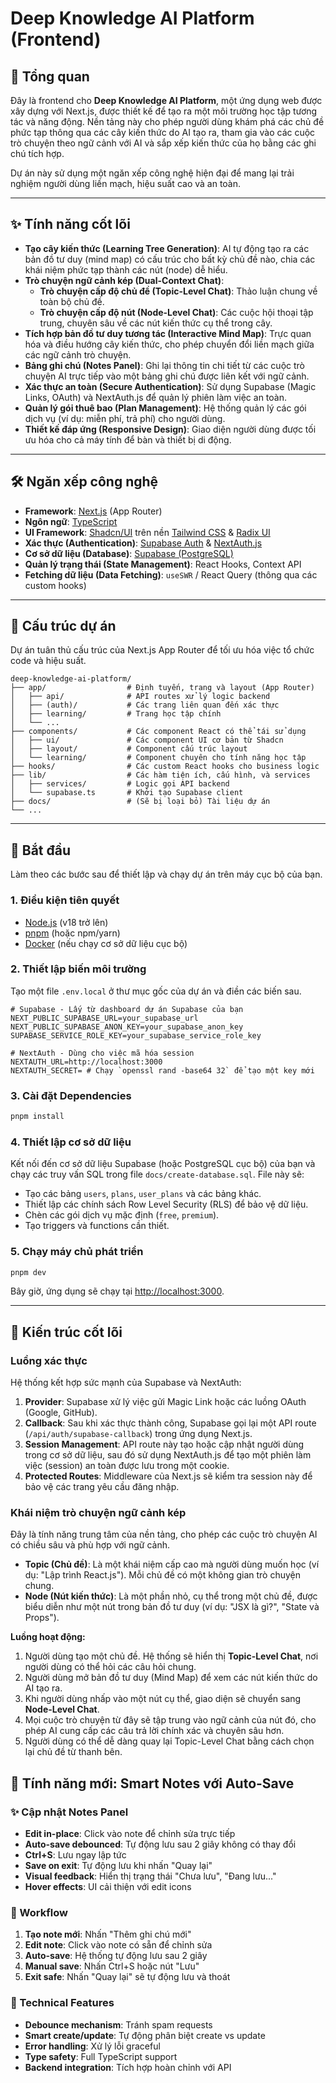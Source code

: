 # Deep Knowledge AI Platform (Frontend)

## 🚀 Tổng quan

Đây là frontend cho **Deep Knowledge AI Platform**, một ứng dụng web được xây dựng với Next.js, được thiết kế để tạo ra một môi trường học tập tương tác và năng động. Nền tảng này cho phép người dùng khám phá các chủ đề phức tạp thông qua các cây kiến thức do AI tạo ra, tham gia vào các cuộc trò chuyện theo ngữ cảnh với AI và sắp xếp kiến thức của họ bằng các ghi chú tích hợp.

Dự án này sử dụng một ngăn xếp công nghệ hiện đại để mang lại trải nghiệm người dùng liền mạch, hiệu suất cao và an toàn.

---

## ✨ Tính năng cốt lõi

- **Tạo cây kiến thức (Learning Tree Generation)**: AI tự động tạo ra các bản đồ tư duy (mind map) có cấu trúc cho bất kỳ chủ đề nào, chia các khái niệm phức tạp thành các nút (node) dễ hiểu.
- **Trò chuyện ngữ cảnh kép (Dual-Context Chat)**:
  - **Trò chuyện cấp độ chủ đề (Topic-Level Chat)**: Thảo luận chung về toàn bộ chủ đề.
  - **Trò chuyện cấp độ nút (Node-Level Chat)**: Các cuộc hội thoại tập trung, chuyên sâu về các nút kiến thức cụ thể trong cây.
- **Tích hợp bản đồ tư duy tương tác (Interactive Mind Map)**: Trực quan hóa và điều hướng cây kiến thức, cho phép chuyển đổi liền mạch giữa các ngữ cảnh trò chuyện.
- **Bảng ghi chú (Notes Panel)**: Ghi lại thông tin chi tiết từ các cuộc trò chuyện AI trực tiếp vào một bảng ghi chú được liên kết với ngữ cảnh.
- **Xác thực an toàn (Secure Authentication)**: Sử dụng Supabase (Magic Links, OAuth) và NextAuth.js để quản lý phiên làm việc an toàn.
- **Quản lý gói thuê bao (Plan Management)**: Hệ thống quản lý các gói dịch vụ (ví dụ: miễn phí, trả phí) cho người dùng.
- **Thiết kế đáp ứng (Responsive Design)**: Giao diện người dùng được tối ưu hóa cho cả máy tính để bàn và thiết bị di động.

---

## 🛠️ Ngăn xếp công nghệ

- **Framework**: [Next.js](https://nextjs.org/) (App Router)
- **Ngôn ngữ**: [TypeScript](https://www.typescriptlang.org/)
- **UI Framework**: [Shadcn/UI](https://ui.shadcn.com/) trên nền [Tailwind CSS](https://tailwindcss.com/) & [Radix UI](https://www.radix-ui.com/)
- **Xác thực (Authentication)**: [Supabase Auth](https://supabase.com/docs/guides/auth) & [NextAuth.js](https://next-auth.js.org/)
- **Cơ sở dữ liệu (Database)**: [Supabase (PostgreSQL)](https://supabase.com/)
- **Quản lý trạng thái (State Management)**: React Hooks, Context API
- **Fetching dữ liệu (Data Fetching)**: `useSWR` / React Query (thông qua các custom hooks)

---

## 📂 Cấu trúc dự án

Dự án tuân thủ cấu trúc của Next.js App Router để tối ưu hóa việc tổ chức code và hiệu suất.

```
deep-knowledge-ai-platform/
├── app/                  # Định tuyến, trang và layout (App Router)
│   ├── api/              # API routes xử lý logic backend
│   ├── (auth)/           # Các trang liên quan đến xác thực
│   ├── learning/         # Trang học tập chính
│   └── ...
├── components/           # Các component React có thể tái sử dụng
│   ├── ui/               # Các component UI cơ bản từ Shadcn
│   ├── layout/           # Component cấu trúc layout
│   └── learning/         # Component chuyên cho tính năng học tập
├── hooks/                # Các custom React hooks cho business logic
├── lib/                  # Các hàm tiện ích, cấu hình, và services
│   ├── services/         # Logic gọi API backend
│   └── supabase.ts       # Khởi tạo Supabase client
├── docs/                 # (Sẽ bị loại bỏ) Tài liệu dự án
└── ...
```

---

## 🏁 Bắt đầu

Làm theo các bước sau để thiết lập và chạy dự án trên máy cục bộ của bạn.

### 1. Điều kiện tiên quyết

- [Node.js](https://nodejs.org/en/) (v18 trở lên)
- [pnpm](https://pnpm.io/) (hoặc npm/yarn)
- [Docker](https://www.docker.com/) (nếu chạy cơ sở dữ liệu cục bộ)

### 2. Thiết lập biến môi trường

Tạo một file `.env.local` ở thư mục gốc của dự án và điền các biến sau.

```env
# Supabase - Lấy từ dashboard dự án Supabase của bạn
NEXT_PUBLIC_SUPABASE_URL=your_supabase_url
NEXT_PUBLIC_SUPABASE_ANON_KEY=your_supabase_anon_key
SUPABASE_SERVICE_ROLE_KEY=your_supabase_service_role_key

# NextAuth - Dùng cho việc mã hóa session
NEXTAUTH_URL=http://localhost:3000
NEXTAUTH_SECRET= # Chạy `openssl rand -base64 32` để tạo một key mới
```

### 3. Cài đặt Dependencies

```bash
pnpm install
```

### 4. Thiết lập cơ sở dữ liệu

Kết nối đến cơ sở dữ liệu Supabase (hoặc PostgreSQL cục bộ) của bạn và chạy các truy vấn SQL trong file `docs/create-database.sql`. File này sẽ:

- Tạo các bảng `users`, `plans`, `user_plans` và các bảng khác.
- Thiết lập các chính sách Row Level Security (RLS) để bảo vệ dữ liệu.
- Chèn các gói dịch vụ mặc định (`free`, `premium`).
- Tạo triggers và functions cần thiết.

### 5. Chạy máy chủ phát triển

```bash
pnpm dev
```

Bây giờ, ứng dụng sẽ chạy tại [http://localhost:3000](http://localhost:3000).

---

## 🔑 Kiến trúc cốt lõi

### Luồng xác thực

Hệ thống kết hợp sức mạnh của Supabase và NextAuth:

1.  **Provider**: Supabase xử lý việc gửi Magic Link hoặc các luồng OAuth (Google, GitHub).
2.  **Callback**: Sau khi xác thực thành công, Supabase gọi lại một API route (`/api/auth/supabase-callback`) trong ứng dụng Next.js.
3.  **Session Management**: API route này tạo hoặc cập nhật người dùng trong cơ sở dữ liệu, sau đó sử dụng NextAuth.js để tạo một phiên làm việc (session) an toàn được lưu trong một cookie.
4.  **Protected Routes**: Middleware của Next.js sẽ kiểm tra session này để bảo vệ các trang yêu cầu đăng nhập.

### Khái niệm trò chuyện ngữ cảnh kép

Đây là tính năng trung tâm của nền tảng, cho phép các cuộc trò chuyện AI có chiều sâu và phù hợp với ngữ cảnh.

- **Topic (Chủ đề)**: Là một khái niệm cấp cao mà người dùng muốn học (ví dụ: "Lập trình React.js"). Mỗi chủ đề có một không gian trò chuyện chung.
- **Node (Nút kiến thức)**: Là một phần nhỏ, cụ thể trong một chủ đề, được biểu diễn như một nút trong bản đồ tư duy (ví dụ: "JSX là gì?", "State và Props").

**Luồng hoạt động:**

1.  Người dùng tạo một chủ đề. Hệ thống sẽ hiển thị **Topic-Level Chat**, nơi người dùng có thể hỏi các câu hỏi chung.
2.  Người dùng mở bản đồ tư duy (Mind Map) để xem các nút kiến thức do AI tạo ra.
3.  Khi người dùng nhấp vào một nút cụ thể, giao diện sẽ chuyển sang **Node-Level Chat**.
4.  Mọi cuộc trò chuyện từ đây sẽ tập trung vào ngữ cảnh của nút đó, cho phép AI cung cấp các câu trả lời chính xác và chuyên sâu hơn.
5.  Người dùng có thể dễ dàng quay lại Topic-Level Chat bằng cách chọn lại chủ đề từ thanh bên.

## 🚀 Tính năng mới: Smart Notes với Auto-Save

### ✨ Cập nhật Notes Panel

- **Edit in-place**: Click vào note để chỉnh sửa trực tiếp
- **Auto-save debounced**: Tự động lưu sau 2 giây không có thay đổi
- **Ctrl+S**: Lưu ngay lập tức
- **Save on exit**: Tự động lưu khi nhấn "Quay lại"
- **Visual feedback**: Hiển thị trạng thái "Chưa lưu", "Đang lưu..."
- **Hover effects**: UI cải thiện với edit icons

### 🔄 Workflow

1. **Tạo note mới**: Nhấn "Thêm ghi chú mới"
2. **Edit note**: Click vào note có sẵn để chỉnh sửa
3. **Auto-save**: Hệ thống tự động lưu sau 2 giây
4. **Manual save**: Nhấn Ctrl+S hoặc nút "Lưu"
5. **Exit safe**: Nhấn "Quay lại" sẽ tự động lưu và thoát

### 🎯 Technical Features

- **Debounce mechanism**: Tránh spam requests
- **Smart create/update**: Tự động phân biệt create vs update
- **Error handling**: Xử lý lỗi graceful
- **Type safety**: Full TypeScript support
- **Backend integration**: Tích hợp hoàn chỉnh với API
